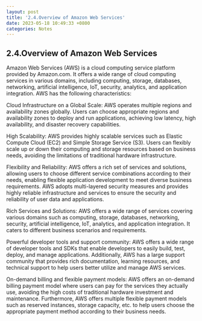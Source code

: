 ```yaml
---
layout: post
title: '2.4.Overview of Amazon Web Services'
date: 2023-05-18 10:49:33 +0800
categories: Notes
---
```


## 2.4.Overview of Amazon Web Services

Amazon Web Services (AWS) is a cloud computing service platform provided by Amazon.com. It offers a wide range of cloud computing services in various domains, including computing, storage, databases, networking, artificial intelligence, IoT, security, analytics, and application integration. AWS has the following characteristics:

Cloud Infrastructure on a Global Scale: AWS operates multiple regions and availability zones globally. Users can choose appropriate regions and availability zones to deploy and run applications, achieving low latency, high availability, and disaster recovery capabilities.

High Scalability: AWS provides highly scalable services such as Elastic Compute Cloud (EC2) and Simple Storage Service (S3). Users can flexibly scale up or down their computing and storage resources based on business needs, avoiding the limitations of traditional hardware infrastructure.

Flexibility and Reliability: AWS offers a rich set of services and solutions, allowing users to choose different service combinations according to their needs, enabling flexible application development to meet diverse business requirements. AWS adopts multi-layered security measures and provides highly reliable infrastructure and services to ensure the security and reliability of user data and applications.

Rich Services and Solutions: AWS offers a wide range of services covering various domains such as computing, storage, databases, networking, security, artificial intelligence, IoT, analytics, and application integration. It caters to different business scenarios and requirements.

Powerful developer tools and support community: AWS offers a wide range of developer tools and SDKs that enable developers to easily build, test, deploy, and manage applications. Additionally, AWS has a large support community that provides rich documentation, learning resources, and technical support to help users better utilize and manage AWS services.

On-demand billing and flexible payment models: AWS offers an on-demand billing payment model where users can pay for the services they actually use, avoiding the high costs of traditional hardware investment and maintenance. Furthermore, AWS offers multiple flexible payment models such as reserved instances, storage capacity, etc. to help users choose the appropriate payment method according to their business needs.
